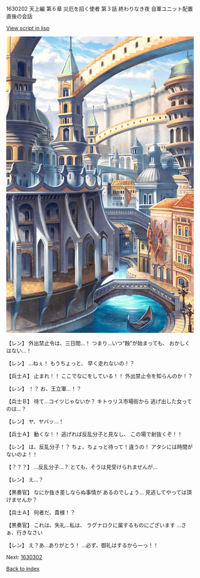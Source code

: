 1630202 天上編 第６章 災厄を招く使者 第３話 終わりなき夜 自軍ユニット配置直後の会話

[View script in lisp](../scripts/1630202.txt)

![006_town2.png](../images/backgrounds/006_town2.png)

【レン】
外出禁止令は、三日間…！
つまり…いつ“蝕”が始まっても、
おかしくはない…！

【レン】
…ねぇ！
もうちょっと、
早く走れないの！？

【兵士Ａ】
止まれ！！
ここでなにをしている！！
外出禁止令を知らんのか！？

【レン】
！？
お、王立軍…！？

【兵士Ｂ】
待て…コイツじゃないか？
キトゥリス市場街から
逃げ出した女ってのは…？

【レン】
ヤ、ヤバッ…！

【兵士Ａ】
動くな！！
逃げれば反乱分子と見なし、
この場で射抜くぞ！！

【レン】
は、反乱分子！？
ちょ、ちょっと待って！違うの！
アタシには時間がないのよ！！

【？？？】
…反乱分子…？
とても、そうは見受けられませんが…

【レン】
え…？

【黒奏官】
なにか抜き差しならぬ事情が
あるのでしょう…
見逃してやっては頂けませんか？

【兵士Ａ】
何者だ、貴様！？

【黒奏官】
これは、失礼…私は、
ラグナロクに属するものにございます
…さぁ、行きなさい

【レン】
え？あ…ありがとう！
…必ず、御礼はするから―っ！！


Next: [1630302](1630302.md)

[Back to index](index.md)
